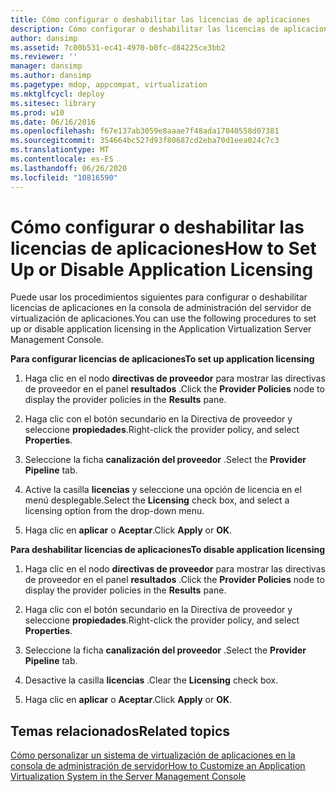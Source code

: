 ```yaml
---
title: Cómo configurar o deshabilitar las licencias de aplicaciones
description: Cómo configurar o deshabilitar las licencias de aplicaciones
author: dansimp
ms.assetid: 7c00b531-ec41-4970-b0fc-d84225ce3bb2
ms.reviewer: ''
manager: dansimp
ms.author: dansimp
ms.pagetype: mdop, appcompat, virtualization
ms.mktglfcycl: deploy
ms.sitesec: library
ms.prod: w10
ms.date: 06/16/2016
ms.openlocfilehash: f67e137ab3059e8aaae7f48ada17040558d07381
ms.sourcegitcommit: 354664bc527d93f80687cd2eba70d1eea024c7c3
ms.translationtype: MT
ms.contentlocale: es-ES
ms.lasthandoff: 06/26/2020
ms.locfileid: "10816590"
---
```

# <span data-ttu-id="33f26-103">Cómo configurar o deshabilitar las licencias de aplicaciones</span><span class="sxs-lookup"><span data-stu-id="33f26-103">How to Set Up or Disable Application Licensing</span></span>


<span data-ttu-id="33f26-104">Puede usar los procedimientos siguientes para configurar o deshabilitar licencias de aplicaciones en la consola de administración del servidor de virtualización de aplicaciones.</span><span class="sxs-lookup"><span data-stu-id="33f26-104">You can use the following procedures to set up or disable application licensing in the Application Virtualization Server Management Console.</span></span>

**<span data-ttu-id="33f26-105">Para configurar licencias de aplicaciones</span><span class="sxs-lookup"><span data-stu-id="33f26-105">To set up application licensing</span></span>**

1.  <span data-ttu-id="33f26-106">Haga clic en el nodo **directivas de proveedor** para mostrar las directivas de proveedor en el panel **resultados** .</span><span class="sxs-lookup"><span data-stu-id="33f26-106">Click the **Provider Policies** node to display the provider policies in the **Results** pane.</span></span>

2.  <span data-ttu-id="33f26-107">Haga clic con el botón secundario en la Directiva de proveedor y seleccione **propiedades**.</span><span class="sxs-lookup"><span data-stu-id="33f26-107">Right-click the provider policy, and select **Properties**.</span></span>

3.  <span data-ttu-id="33f26-108">Seleccione la ficha **canalización del proveedor** .</span><span class="sxs-lookup"><span data-stu-id="33f26-108">Select the **Provider Pipeline** tab.</span></span>

4.  <span data-ttu-id="33f26-109">Active la casilla **licencias** y seleccione una opción de licencia en el menú desplegable.</span><span class="sxs-lookup"><span data-stu-id="33f26-109">Select the **Licensing** check box, and select a licensing option from the drop-down menu.</span></span>

5.  <span data-ttu-id="33f26-110">Haga clic en **aplicar** o **Aceptar**.</span><span class="sxs-lookup"><span data-stu-id="33f26-110">Click **Apply** or **OK**.</span></span>

**<span data-ttu-id="33f26-111">Para deshabilitar licencias de aplicaciones</span><span class="sxs-lookup"><span data-stu-id="33f26-111">To disable application licensing</span></span>**

1.  <span data-ttu-id="33f26-112">Haga clic en el nodo **directivas de proveedor** para mostrar las directivas de proveedor en el panel **resultados** .</span><span class="sxs-lookup"><span data-stu-id="33f26-112">Click the **Provider Policies** node to display the provider policies in the **Results** pane.</span></span>

2.  <span data-ttu-id="33f26-113">Haga clic con el botón secundario en la Directiva de proveedor y seleccione **propiedades**.</span><span class="sxs-lookup"><span data-stu-id="33f26-113">Right-click the provider policy, and select **Properties**.</span></span>

3.  <span data-ttu-id="33f26-114">Seleccione la ficha **canalización del proveedor** .</span><span class="sxs-lookup"><span data-stu-id="33f26-114">Select the **Provider Pipeline** tab.</span></span>

4.  <span data-ttu-id="33f26-115">Desactive la casilla **licencias** .</span><span class="sxs-lookup"><span data-stu-id="33f26-115">Clear the **Licensing** check box.</span></span>

5.  <span data-ttu-id="33f26-116">Haga clic en **aplicar** o **Aceptar**.</span><span class="sxs-lookup"><span data-stu-id="33f26-116">Click **Apply** or **OK**.</span></span>

## <span data-ttu-id="33f26-117">Temas relacionados</span><span class="sxs-lookup"><span data-stu-id="33f26-117">Related topics</span></span>


[<span data-ttu-id="33f26-118">Cómo personalizar un sistema de virtualización de aplicaciones en la consola de administración de servidor</span><span class="sxs-lookup"><span data-stu-id="33f26-118">How to Customize an Application Virtualization System in the Server Management Console</span></span>](how-to-customize-an-application-virtualization-system-in-the-server-management-console.md)

 

 





